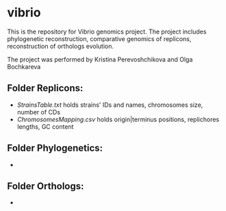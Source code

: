 # vibrio

This is the repository for Vibrio genomics project. The project includes phylogenetic reconstruction, comparative genomics of replicons,
reconstruction of orthologs evolution.

The project was performed by Kristina Perevoshchikova and Olga Bochkareva

## Folder Replicons:
 - *StrainsTable.txt* holds strains' IDs and names, chromosomes size, number of CDs
 - *ChromosomesMapping.csv* holds origin|terminus positions, replichores lengths, GC content


## Folder Phylogenetics:
 - 


## Folder Orthologs:
 - 
